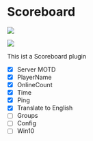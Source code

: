 # Scoreboard
[![](https://poggit.pmmp.io/shield.state/Scoreboard)](https://poggit.pmmp.io/p/Scoreboard)

[![](https://poggit.pmmp.io/shield.api/Scoreboard)](https://poggit.pmmp.io/p/Scoreboard)

This ist a Scoreboard plugin
- [x] Server MOTD
- [x] PlayerName
- [x] OnlineCount
- [x] Time
- [x] Ping
- [x] Translate to English
- [ ] Groups
- [ ] Config
- [ ] Win10